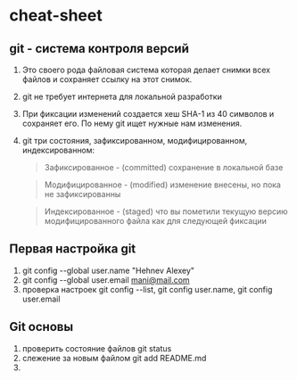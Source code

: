 # cheat-sheet

## git - система контроля версий
1. Это своего рода файловая система которая делает снимки всех файлов и сохраняет ссылку на этот снимок.
2. git не требует интернета для локальной разработки
3. При фиксации изменений создается хеш SHA-1 из 40 символов и сохраняет его. По нему git ищет нужные нам изменения.
4. git три состояния, зафиксированном, модифицированном, индексированном:
    > Зафиксированное - (committed) сохранение в локальной базе
    
    > Модифицированное - (modified) изменение внесены, но пока не зафиксированны
    
    > Индексированное - (staged) что вы пометили текущую версию модифицированного файла как для следующей фиксации
## Первая настройка git
1. git config --global user.name "Hehnev Alexey"
2. git config --global user.email mani@mail.com
3. проверка настроек git config --list, git config user.name, git config user.email
## Git основы
1. проверить состояние файлов git status
2.  слежение за новым файлом git add README.md
3. 